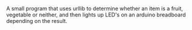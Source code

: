 A small program that uses urllib to determine whether an item is a fruit, vegetable or neither, and then lights up LED's on an arduino breadboard depending on the result.
